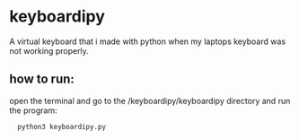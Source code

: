 # keyboardipy
A virtual keyboard that i made with python when my laptops keyboard was not working properly.

 ## how to run:
 open the terminal and go to the /keyboardipy/keyboardipy directory and run the program:
      
      python3 keyboardipy.py

